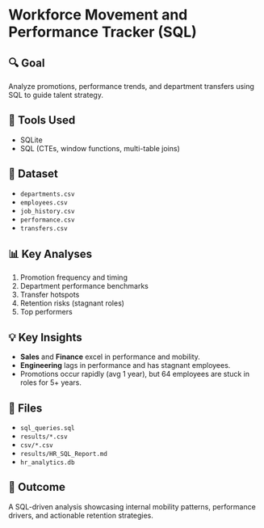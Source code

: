 # Workforce Movement and Performance Tracker (SQL)

## 🔍 Goal  
Analyze promotions, performance trends, and department transfers using SQL to guide talent strategy.

## 🧰 Tools Used  
- SQLite  
- SQL (CTEs, window functions, multi-table joins)  

## 📁 Dataset  
  
- `departments.csv`  
- `employees.csv`  
- `job_history.csv`  
- `performance.csv`  
- `transfers.csv`    

## 📊 Key Analyses  
1. Promotion frequency and timing  
2. Department performance benchmarks  
3. Transfer hotspots  
4. Retention risks (stagnant roles)  
5. Top performers  

## 💡 Key Insights  
- **Sales** and **Finance** excel in performance and mobility.  
- **Engineering** lags in performance and has stagnant employees.  
- Promotions occur rapidly (avg 1 year), but 64 employees are stuck in roles for 5+ years.  

## 📄 Files  
- `sql_queries.sql`  
- `results/*.csv`  
- `csv/*.csv`
- `results/HR_SQL_Report.md`  
- `hr_analytics.db`

## 🚀 Outcome  
A SQL-driven analysis showcasing internal mobility patterns, performance drivers, and actionable retention strategies.  